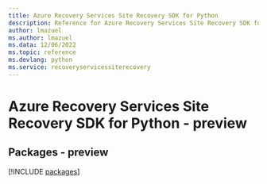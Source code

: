 ```yaml
---
title: Azure Recovery Services Site Recovery SDK for Python
description: Reference for Azure Recovery Services Site Recovery SDK for Python
author: lmazuel
ms.author: lmazuel
ms.data: 12/06/2022
ms.topic: reference
ms.devlang: python
ms.service: recoveryservicessiterecovery
---
```

# Azure Recovery Services Site Recovery SDK for Python - preview
## Packages - preview
[!INCLUDE [packages](recovery-services-site-recovery-index.md)]